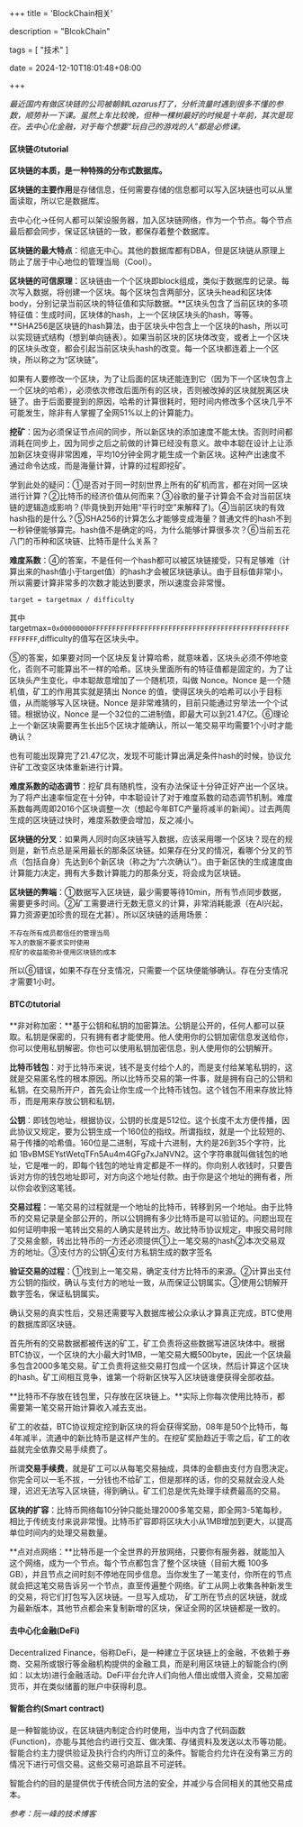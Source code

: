 +++
title = 'BlockChain相关'

description = "BlcokChain"

tags = [ "技术" ]

date = 2024-12-10T18:01:48+08:00

+++

*最近国内有做区块链的公司被朝鲜Lazarus打了，分析流量时遇到很多不懂的参数，顺势补一下课。虽然上车比较晚，但种一棵树最好的时候是十年前，其次是现在。去中心化金融，对于每个想要“玩自己的游戏的人”都是必修课。*

#### 区块链のtutorial

**区块链的本质，是一种特殊的分布式数据库。**

**区块链的主要作用**是存储信息，任何需要存储的信息都可以写入区块链也可以从里面读取，所以它是数据库。

去中心化→任何人都可以架设服务器，加入区块链网络，作为一个节点。每个节点最后都会同步，保证区块链的一致，都保存着整个数据库。

**区块链的最大特点**：彻底无中心。其他的数据库都有DBA，但是区块链从原理上防止了居于中心地位的管理当局（Cool）。

**区块链的可信原理**：区块链由一个个区块即block组成，类似于数据库的记录。每次写入数据，将创建一个区块。每个区块包含两部分，区块头head和区块体body，分别记录当前区块的特征值和实际数据。**区块头包含了当前区块的多项特征值：生成时间，区块体的hash，上一个区块区块头的hash，等等。**SHA256是区块链的hash算法，由于区块头中包含上一个区块的hash，所以可以实现链式结构（想到单向链表）。如果当前区块的区块体改变，或者上一个区块的区块头改变，都会引起当前区块头hash的改变。每一个区块都连着上一个区块，所以称之为“区块链”。

如果有人要修改一个区块，为了让后面的区块还能连到它（因为下一个区块包含上一个区块的哈希），必须依次修改后面所有的区块，否则被改掉的区块就脱离区块链了。由于后面要提到的原因，哈希的计算很耗时，短时间内修改多个区块几乎不可能发生，除非有人掌握了全网51%以上的计算能力。

**挖矿**：因为必须保证节点间的同步，所以新区块的添加速度不能太快。否则时间都消耗在同步上，因为同步之后之前做的计算已经没有意义。故中本聪在设计上让添加新区块变得非常困难，平均10分钟全网才能生成一个新区块。这种产出速度不通过命令达成，而是海量计算，计算的过程即挖矿。

学到此处的疑问：①是否对于同一时刻世界上所有的矿机而言，都在对同一区块进行计算？②比特币的经济价值从何而来？③谷歌的量子计算会不会对当前区块链的逻辑造成影响？(毕竟快到开始用“平行时空”来解释了)。④当前区块的有效hash指的是什么？⑤SHA256的计算怎么才能够变成海量？普通文件的hash不到一秒钟便能够算完。hash值不是确定的吗，为什么能够计算很多次？⑥当前五花八门的币种和区块链、比特币是什么关系？

**难度系数**：④的答案，不是任何一个hash都可以被区块链接受，只有足够难（计算出来的hash值小于target值）的hash才会被区块链承认。由于目标值非常小，所以需要计算非常多的次数才能达到要求，所以速度会非常慢。

`target = targetmax / difficulty`

其中targetmax=`0x00000000FFFFFFFFFFFFFFFFFFFFFFFFFFFFFFFFFFFFFFFFFFFFFFFFFFFFFFFF`,difficulty的值写在区块头中。

⑤的答案，如果要对同一个区块反复计算哈希，就意味着，区块头必须不停地变化，否则不可能算出不一样的哈希。区块头里面所有的特征值都是固定的，为了让区块头产生变化，中本聪故意增加了一个随机项，叫做 Nonce。Nonce 是一个随机值，矿工的作用其实就是猜出 Nonce 的值，使得区块头的哈希可以小于目标值，从而能够写入区块链。Nonce 是非常难猜的，目前只能通过穷举法一个个试错。根据协议，Nonce 是一个32位的二进制值，即最大可以到21.47亿。⑥理论上一个新区块需要再生长出5个区块才能确认，所以一笔交易平均需要1个小时才能确认？

也有可能出现算完了21.47亿次，发现不可能计算出满足条件hash的时候，协议允许矿工改变区块体重新进行计算。

**难度系数的动态调节**：挖矿具有随机性，没有办法保证十分钟正好产出一个区块。为了将产出速率恒定在十分钟，中本聪设计了对于难度系数的动态调节机制。难度系数每两周即2016个区块调整一次（想起今年BTC产量将减半的新闻）。过去两周生成的区块链过快时，难度系数便会增加，反之减小。

**区块链的分叉**：如果两人同时向区块链写入数据，应该采用哪一个区块？现在的规则是，新节点总是采用最长的那条区块链。如果存在分叉的情况，看哪个分叉的节点（包括自身）先达到6个新区块（称之为“六次确认“）。由于新区快的生成速度由计算能力决定，拥有大多数计算能力的那条分支，将会成为区块链。

**区块链的弊端**：①数据写入区块链，最少需要等待10min，所有节点同步数据，需要更多时间。②矿工需要进行无数无意义的计算，非常消耗能源（在AI兴起，算力资源更加珍贵的现在尤甚）。所以区块链的适用场景：

```
不存在所有成员都信任的管理当局
写入的数据不要求实时使用
挖矿的收益能弥补使用区块链的成本
```

所以⑥错误，如果不存在分支情况，只需要一个区块便能够确认。存在分支情况才需要1小时。

#### BTCのtutorial

**非对称加密：**基于公钥和私钥的加密算法。公钥是公开的，任何人都可以获取。私钥是保密的，只有拥有者才能使用。他人使用你的公钥加密信息发送给你，你可以使用私钥解密。你也可以使用私钥加密信息，别人使用你的公钥解开。

**比特币钱包**：对于比特币来说，钱不是支付给个人的，而是支付给某笔私钥的，这就是交易匿名性的根本原因。所以比特币交易的第一件事，就是拥有自己的公钥和私钥。在交易所开户，首先会让你生成一个比特币钱包。这个钱包不用来存放比特币，而是用来存放公钥和私钥，

**公钥**：即钱包地址，根据协议，公钥的长度是512位。这个长度不太方便传播，因此协议又规定，要为公钥生成一个160位的指纹。所谓指纹，就是一个比较短的、易于传播的哈希值。160位是二进制，写成十六进制，大约是26到35个字符，比如 1BvBMSEYstWetqTFn5Au4m4GFg7xJaNVN2。这个字符串就叫做钱包的地址，它是唯一的，即每个钱包的地址肯定都是不一样的。你向别人收钱时，只要告诉对方你的钱包地址即可，对方向这个地址付款。由于你是这个地址的拥有者，所以你会收到这笔钱。

**交易过程**：一笔交易的过程就是一个地址的比特币，转移到另一个地址。由于比特币的交易记录是全部公开的，所以公钥拥有多少比特币是可以验证的。问题出现在如何证明申报一笔转出交易的人确实是转出方。故比特币协议规定，申报交易时除了交易金额，转出比特币的一方还必须提供①上一笔交易的hash②本次交易双方的地址。③支付方的公钥④支付方私钥生成的数字签名

**验证交易的过程**：①找到上一笔交易，确定支付方比特币的来源。②计算出支付方公钥的指纹，确认与支付方的地址一致，从而保证公钥属实。③使用公钥解开数字签名，保证私钥属实。

确认交易的真实性后，交易还需要写入数据库被公众承认才算真正完成，BTC使用的数据库即区块链。

首先所有的交易数据都被传送的矿工，矿工负责将这些数据写进区块体中。根据BTC协议，一个区块的大小最大时1MB，一笔交易大概500byte，因此一个区块最多包含2000多笔交易。矿工负责将这些交易打包成一个区块，然后计算这个区块的hash。矿工间相互竞争，谁第一个将新区快写入区块链谁便获得全部收益。

**比特币不存放在钱包里，只存放在区块链上。**实际上你每次使用比特币，都需要第一笔交易开始计算收入减去支出。

矿工的收益，BTC协议规定挖到新区块的将会获得奖励，08年是50个比特币，每4年减半，流通中的新比特币是这样产生的。在挖矿奖励趋近于零之后，矿工的收益就完全依靠交易手续费了。

所谓**交易手续费**，就是矿工可以从每笔交易抽成，具体的金额由支付方自愿决定。你完全可以一毛不拔，一分钱也不给矿工，但是那样的话，你的交易就会没人处理，迟迟无法写入区块链，得到确认。矿工们总是优先处理手续费最高的交易。

**区块的扩容**：比特币网络每10分钟只能处理2000多笔交易，即全网3-5笔每秒，相比于传统支付来说非常慢。比特币扩容即将区块大小从1MB增加到更大，以提高单位时间内的处理交易数量。

**点对点网络：**比特币是一个全世界的开放网络，只要你有服务器，就能加入这个网络，成为一个节点。每个节点都包含了整个区块链（目前大概 100多 GB），并且节点之间时刻不停地在同步信息。当你发生了一笔支付，你所在的节点就会把这笔交易告诉另一个节点，直至传遍整个网络。矿工从网上收集各种新发生的交易，将它们打包写入区块链。一旦写入成功， 矿工所在节点的区块链，就成为最新版本，其他节点都会来复制新增的区块，保证全网的区块链都是一致的。

#### 去中心化金融(DeFi)

Decentralized Finance，俗称DeFi，是一种建立于区块链上的金融，不依赖于券商、交易所或银行等金融机构提供的金融工具，而是利用区块链上的智能合约(例如：以太坊)进行金融活动。DeFi平台允许人们向他人借出或借入资金，交易加密货币，并在类似储蓄的账户中获得利息。

#### 智能合约(Smart contract)

是一种智能协议，在区块链内制定合约时使用，当中内含了代码函数 (Function)，亦能与其他合约进行交互、做决策、存储资料及发送以太币等功能。智能合约主力提供验证及执行合约内所订立的条件。智能合约允许在没有第三方的情况下进行可信交易。这些交易可追踪且不可逆转。

智能合约的目的是提供优于传统合同方法的安全，并减少与合同相关的其他交易成本。

*参考：阮一峰的技术博客*
